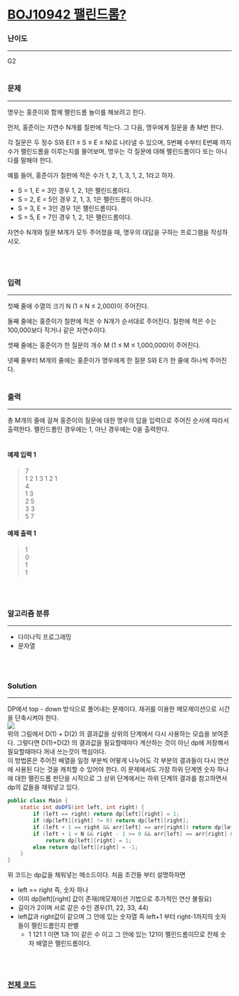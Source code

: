 # [BOJ10942 팰린드롬?](https://www.acmicpc.net/problem/10942)

### 난이도

***
G2
<br><br>

### 문제

***
명우는 홍준이와 함께 팰린드롬 놀이를 해보려고 한다.

먼저, 홍준이는 자연수 N개를 칠판에 적는다. 그 다음, 명우에게 질문을 총 M번 한다.

각 질문은 두 정수 S와 E(1 ≤ S ≤ E ≤ N)로 나타낼 수 있으며, S번째 수부터 E번째 까지 수가 팰린드롬을 이루는지를 물어보며, 명우는 각 질문에 대해 팰린드롬이다 또는 아니다를 말해야 한다.

예를 들어, 홍준이가 칠판에 적은 수가 1, 2, 1, 3, 1, 2, 1라고 하자.

* S = 1, E = 3인 경우 1, 2, 1은 팰린드롬이다.
* S = 2, E = 5인 경우 2, 1, 3, 1은 팰린드롬이 아니다.
* S = 3, E = 3인 경우 1은 팰린드롬이다.
* S = 5, E = 7인 경우 1, 2, 1은 팰린드롬이다.

자연수 N개와 질문 M개가 모두 주어졌을 때, 명우의 대답을 구하는 프로그램을 작성하시오.

<br><br>

### 입력

***
첫째 줄에 수열의 크기 N (1 ≤ N ≤ 2,000)이 주어진다.

둘째 줄에는 홍준이가 칠판에 적은 수 N개가 순서대로 주어진다. 칠판에 적은 수는 100,000보다 작거나 같은 자연수이다.

셋째 줄에는 홍준이가 한 질문의 개수 M (1 ≤ M ≤ 1,000,000)이 주어진다.

넷째 줄부터 M개의 줄에는 홍준이가 명우에게 한 질문 S와 E가 한 줄에 하나씩 주어진다.
<br><br>

### 출력

***
총 M개의 줄에 걸쳐 홍준이의 질문에 대한 명우의 답을 입력으로 주어진 순서에 따라서 출력한다. 팰린드롬인 경우에는 1, 아닌 경우에는 0을 출력한다.
<br><br>

#### 예제 입력 1

> 7     
1 2 1 3 1 2 1       
4       
1 3     
2 5     
3 3     
5 7

#### 예제 출력 1

> 1     
0       
1       
1

<br><br>

### 알고리즘 분류

***

* 다이나믹 프로그래밍
* 문자열

<br><br>

### Solution

***

DP에서 top - down 방식으로 풀어내는 문제이다. 재귀를 이용한 메모제이션으로 시간을 단축시켜야 한다.       
![](https://t1.daumcdn.net/cfile/tistory/99C26D4F5ECE570C38)        
위의 그림에서 D(1) + D(2) 의 결과값을 상위의 단계에서 다시 사용하는 모습을 보여준다. 그렇다면 D(1)+D(2) 의 결과값을 필요할때마다 계산하는 것이 아닌 dp에 저장해서 필요할때마다 꺼내 쓰는것이
핵심이다.       
이 방법론은 주어진 배열을 일정 부분씩 어떻게 나누어도 각 부분의 결과들이 다시 연산에 사용된 다는 것을 캐치할 수 있어야 한다. 이 문제에서도 가장 하위 단계엔 숫자 하나에 대한 팰린드롬 판단을 시작으로 그 상위
단계에서는 하위 단계의 결과를 참고하면서 dp의 값들을 채워넣고 있다.

```java
public class Main {
    static int doDFS(int left, int right) {
        if (left == right) return dp[left][right] = 1;
        if (dp[left][right] != 0) return dp[left][right];
        if (left + 1 == right && arr[left] == arr[right]) return dp[left][right] = 1;
        if (left + 1 < N && right - 1 >= 0 && arr[left] == arr[right] && doDFS(left + 1, right - 1) == 1)
            return dp[left][right] = 1;
        else return dp[left][right] = -1;
    }
}
```

위 코드는 dp값을 채워넣는 메소드이다. 처음 조건들 부터 설명하자면

* left == right 즉, 숫자 하나
* 이미 dp[left][right] 값이 존재(메모제이션 기법으로 추가적인 연산 불필요)
* 길이가 2이며 서로 같은 수인 경우(11, 22, 33, 44)
* left값과 right값이 같으며 그 안에 있는 숫자열 즉 left+1 부터 right-1까지의 숫자들이 팰린드롬인지 판별
    * 1 121 1 이면 1과 1이 같은 수 이고 그 안에 있는 121이 팰린드롬이므로 전체 숫자 배열은 팰린드롬이다.
  


<br><br>

### [전체 코드](https://github.com/Jungmin-Seo0527/CodingTest/blob/main/src/DynamicProgramming/BOJ10942_팰린드롬.java)

